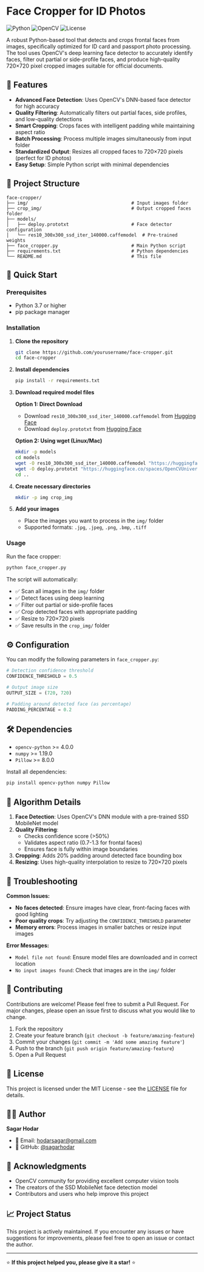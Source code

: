# Face Cropper for ID Photos

![Python](https://img.shields.io/badge/python-v3.7+-blue.svg)
![OpenCV](https://img.shields.io/badge/opencv-v4.0+-green.svg)
![License](https://img.shields.io/badge/license-MIT-blue.svg)

A robust Python-based tool that detects and crops frontal faces from images, specifically optimized for ID card and passport photo processing. The tool uses OpenCV's deep learning face detector to accurately identify faces, filter out partial or side-profile faces, and produce high-quality 720×720 pixel cropped images suitable for official documents.

## 🌟 Features

- **Advanced Face Detection**: Uses OpenCV's DNN-based face detector for high accuracy
- **Quality Filtering**: Automatically filters out partial faces, side profiles, and low-quality detections
- **Smart Cropping**: Crops faces with intelligent padding while maintaining aspect ratio
- **Batch Processing**: Process multiple images simultaneously from input folder
- **Standardized Output**: Resizes all cropped faces to 720×720 pixels (perfect for ID photos)
- **Easy Setup**: Simple Python script with minimal dependencies

## 📁 Project Structure

```
face-cropper/
├── img/                                      # Input images folder
├── crop_img/                                 # Output cropped faces folder
├── models/
│   ├── deploy.prototxt                       # Face detector configuration
│   └── res10_300x300_ssd_iter_140000.caffemodel  # Pre-trained weights
├── face_cropper.py                           # Main Python script
├── requirements.txt                          # Python dependencies
└── README.md                                 # This file
```

## 🚀 Quick Start

### Prerequisites

- Python 3.7 or higher
- pip package manager

### Installation

1. **Clone the repository**
   ```bash
   git clone https://github.com/yourusername/face-cropper.git
   cd face-cropper
   ```

2. **Install dependencies**
   ```bash
   pip install -r requirements.txt
   ```

3. **Download required model files**

   **Option 1: Direct Download**
   - Download `res10_300x300_ssd_iter_140000.caffemodel` from [Hugging Face](https://huggingface.co/spaces/liangtian/birthdayCrown/blob/3db8f1c391e44bd9075b1c2854634f76c2ff46d0/res10_300x300_ssd_iter_140000.caffemodel)
   - Download `deploy.prototxt` from [Hugging Face](https://huggingface.co/spaces/OpenCVUniversity/face-detection-using-OpenCV/blob/main/deploy.prototxt)
   
   **Option 2: Using wget (Linux/Mac)**
   ```bash
   mkdir -p models
   cd models
   wget -O res10_300x300_ssd_iter_140000.caffemodel "https://huggingface.co/spaces/liangtian/birthdayCrown/resolve/main/res10_300x300_ssd_iter_140000.caffemodel"
   wget -O deploy.prototxt "https://huggingface.co/spaces/OpenCVUniversity/face-detection-using-OpenCV/raw/main/deploy.prototxt"
   cd ..
   ```

4. **Create necessary directories**
   ```bash
   mkdir -p img crop_img
   ```

5. **Add your images**
   - Place the images you want to process in the `img/` folder
   - Supported formats: `.jpg`, `.jpeg`, `.png`, `.bmp`, `.tiff`

### Usage

Run the face cropper:
```bash
python face_cropper.py
```

The script will automatically:
- ✅ Scan all images in the `img/` folder
- ✅ Detect faces using deep learning
- ✅ Filter out partial or side-profile faces
- ✅ Crop detected faces with appropriate padding
- ✅ Resize to 720×720 pixels
- ✅ Save results in the `crop_img/` folder


## ⚙️ Configuration

You can modify the following parameters in `face_cropper.py`:

```python
# Detection confidence threshold
CONFIDENCE_THRESHOLD = 0.5

# Output image size
OUTPUT_SIZE = (720, 720)

# Padding around detected face (as percentage)
PADDING_PERCENTAGE = 0.2
```

## 🛠️ Dependencies

- `opencv-python` >= 4.0.0
- `numpy` >= 1.19.0
- `Pillow` >= 8.0.0

Install all dependencies:
```bash
pip install opencv-python numpy Pillow
```

## 📝 Algorithm Details

1. **Face Detection**: Uses OpenCV's DNN module with a pre-trained SSD MobileNet model
2. **Quality Filtering**: 
   - Checks confidence score (>50%)
   - Validates aspect ratio (0.7-1.3 for frontal faces)
   - Ensures face is fully within image boundaries
3. **Cropping**: Adds 20% padding around detected face bounding box
4. **Resizing**: Uses high-quality interpolation to resize to 720×720 pixels

## 🔧 Troubleshooting

**Common Issues:**

- **No faces detected**: Ensure images have clear, front-facing faces with good lighting
- **Poor quality crops**: Try adjusting the `CONFIDENCE_THRESHOLD` parameter
- **Memory errors**: Process images in smaller batches or resize input images

**Error Messages:**
- `Model file not found`: Ensure model files are downloaded and in correct location
- `No input images found`: Check that images are in the `img/` folder

## 🤝 Contributing

Contributions are welcome! Please feel free to submit a Pull Request. For major changes, please open an issue first to discuss what you would like to change.

1. Fork the repository
2. Create your feature branch (`git checkout -b feature/amazing-feature`)
3. Commit your changes (`git commit -m 'Add some amazing feature'`)
4. Push to the branch (`git push origin feature/amazing-feature`)
5. Open a Pull Request

## 📄 License

This project is licensed under the MIT License - see the [LICENSE](LICENSE) file for details.

## 👨‍💻 Author

**Sagar Hodar**
- 📧 Email: hodarsagar@gmail.com
- 🐙 GitHub: [@sagarhodar](https://github.com/sagarhodar)

## 🙏 Acknowledgments

- OpenCV community for providing excellent computer vision tools
- The creators of the SSD MobileNet face detection model
- Contributors and users who help improve this project

## 📈 Project Status

This project is actively maintained. If you encounter any issues or have suggestions for improvements, please feel free to open an issue or contact the author.

---

⭐ **If this project helped you, please give it a star!** ⭐
